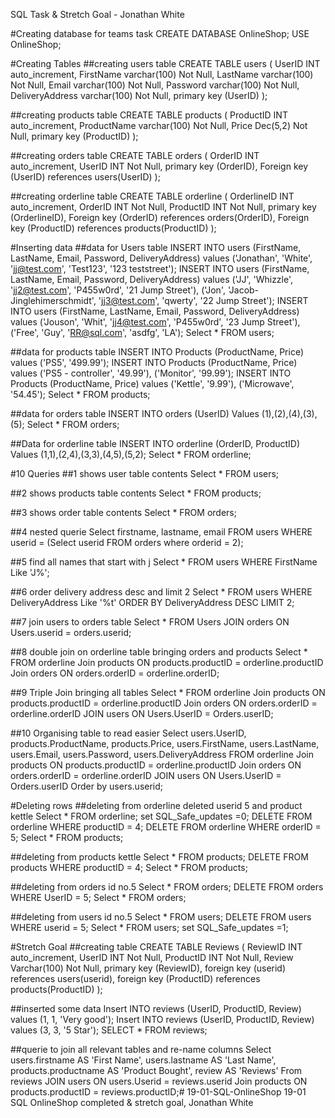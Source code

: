 SQL Task & Stretch Goal - Jonathan White

#Creating database for teams task
CREATE DATABASE OnlineShop;
USE OnlineShop;

#Creating Tables
##creating users table
CREATE TABLE users (
UserID INT auto_increment,
FirstName varchar(100) Not Null,
LastName varchar(100) Not Null,
Email varchar(100) Not Null,
Password varchar(100) Not Null,
DeliveryAddress varchar(100) Not Null,
primary key (UserID)
);

##creating products table
CREATE TABLE products (
ProductID INT auto_increment,
ProductName varchar(100) Not Null,
Price Dec(5,2) Not Null,
primary key (ProductID)
);

##creating orders table
CREATE TABLE orders (
OrderID INT auto_increment,
UserID INT Not Null,
primary key (OrderID),
Foreign key (UserID) references users(UserID)
);

##creating orderline table
CREATE TABLE orderline (
OrderlineID INT auto_increment,
OrderID INT Not Null,
ProductID INT Not Null,
primary key (OrderlineID),
Foreign key (OrderID) references orders(OrderID),
Foreign key (ProductID) references products(ProductID)
);

#Inserting data
##data for Users table
INSERT INTO users (FirstName, LastName, Email, Password, DeliveryAddress) 
values ('Jonathan', 'White', 'jj@test.com', 'Test123', '123 teststreet');
INSERT INTO users (FirstName, LastName, Email, Password, DeliveryAddress) 
values ('JJ', 'Whizzle', 'jj2@test.com', 'P455w0rd', '21 Jump Street'),  ('Jon', 'Jacob-Jinglehimerschmidt', 'jj3@test.com', 'qwerty', '22 Jump Street');
INSERT INTO users (FirstName, LastName, Email, Password, DeliveryAddress) 
values ('Jouson', 'Whit', 'jj4@test.com', 'P455w0rd', '23 Jump Street'),  ('Free', 'Guy', 'RR@sql.com', 'asdfg', 'LA');
Select * FROM users;

##data for products table
INSERT INTO Products (ProductName, Price) 
values ('PS5', '499.99');
INSERT INTO Products (ProductName, Price) 
values ('PS5 - controller', '49.99'),  ('Monitor', '99.99');
INSERT INTO Products (ProductName, Price) 
values ('Kettle', '9.99'),  ('Microwave', '54.45');
Select * FROM products;

##data for orders table
INSERT INTO orders (UserID) Values (1),(2),(4),(3),(5);
Select * FROM orders;

##Data for orderline table
INSERT INTO orderline (OrderID, ProductID) Values (1,1),(2,4),(3,3),(4,5),(5,2);
Select * FROM orderline;

#10 Queries
##1 shows user table contents
Select * FROM users;

##2 shows products table contents
Select * FROM products;

##3 shows order table contents
Select * FROM orders;

##4 nested querie
Select firstname, lastname, email FROM users WHERE userid = (Select userid FROM orders where orderid = 2);

##5 find all names that start with j
Select * FROM users WHERE FirstName Like 'J%';

##6 order delivery address desc and limit 2
Select * FROM users WHERE DeliveryAddress Like '%t' ORDER BY DeliveryAddress DESC LIMIT 2;

##7 join users to orders table
Select * FROM Users JOIN orders ON Users.userid = orders.userid;

##8 double join on orderline table bringing orders and products
Select * FROM orderline Join products ON products.productID = orderline.productID Join orders ON orders.orderID = orderline.orderID; 

##9 Triple Join bringing all tables
Select * FROM orderline Join products ON products.productID = orderline.productID 
Join orders ON orders.orderID = orderline.orderID 
JOIN users ON Users.UserID = Orders.userID;

##10 Organising table to read easier
Select users.UserID, products.ProductName, products.Price, users.FirstName, users.LastName, users.Email, users.Password, users.DeliveryAddress FROM orderline Join products ON products.productID = orderline.productID 
Join orders ON orders.orderID = orderline.orderID 
JOIN users ON Users.UserID = Orders.userID Order by users.userid;

#Deleting rows
##deleting from orderline deleted userid 5 and product kettle
Select * FROM orderline;
set SQL_Safe_updates =0;
DELETE FROM orderline WHERE productID = 4;
DELETE FROM orderline WHERE orderID = 5;
Select * FROM products;

##deleting from products kettle
Select * FROM products;
DELETE FROM products WHERE productID = 4;
Select * FROM products;

##deleting from orders id no.5
Select * FROM orders;
DELETE FROM orders WHERE UserID = 5;
Select * FROM orders;

##deleting from users id no.5
Select * FROM users;
DELETE FROM users WHERE userid = 5;
Select * FROM users;
set SQL_Safe_updates =1;

#Stretch Goal
##creating table
CREATE TABLE Reviews (
ReviewID INT auto_increment,
UserID INT Not Null,
ProductID INT Not Null,
Review Varchar(100) Not Null,
primary key (ReviewID),
foreign key (userid) references	users(userid),
foreign key (ProductID) references products(ProductID)
);

##inserted some data
Insert INTO reviews (UserID, ProductID, Review) values (1, 1, 'Very good');
Insert INTO reviews (UserID, ProductID, Review) values (3, 3, '5 Star');
SELECT * FROM reviews;

##querie to join all relevant tables and re-name columns
Select users.firstname AS 'First Name', users.lastname AS 'Last Name', 
products.productname AS 'Product Bought', review AS 'Reviews' From reviews 
JOIN users ON users.Userid = reviews.userid 
Join products ON products.productID = reviews.productID;# 19-01-SQL-OnlineShop
19-01 SQL OnlineShop completed &amp; stretch goal, Jonathan White
